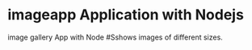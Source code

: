 # imageapp Application with Nodejs
   image gallery App with Node
#Sshows images of different sizes.   
